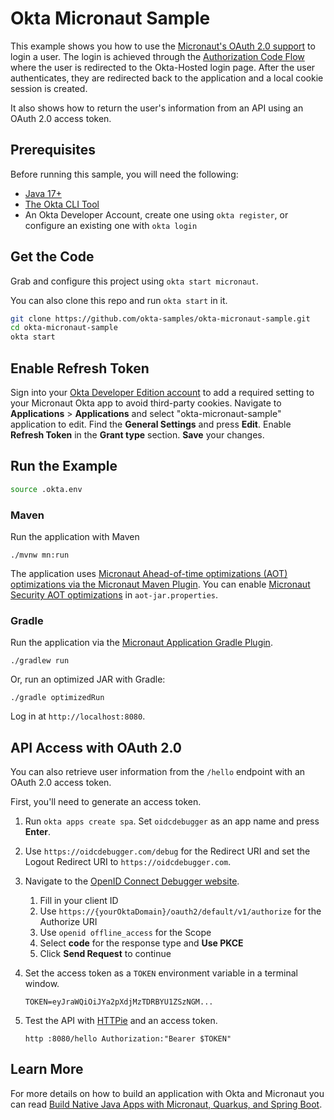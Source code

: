 # Okta Micronaut Sample

This example shows you how to use the [Micronaut's OAuth 2.0 support](https://micronaut-projects.github.io/micronaut-security/latest/guide/#oauth) to login a user. The login is achieved through the [Authorization Code Flow](https://developer.okta.com/docs/guides/implement-grant-type/authcode/main/) where the user is redirected to the Okta-Hosted login page. After the user authenticates, they are redirected back to the application and a local cookie session is created.

It also shows how to return the user's information from an API using an OAuth 2.0 access token.

## Prerequisites

Before running this sample, you will need the following:

* [Java 17+](https://sdkman.io/jdks)
* [The Okta CLI Tool](https://github.com/okta/okta-cli/#installation)
* An Okta Developer Account, create one using `okta register`, or configure an existing one with `okta login`

## Get the Code

Grab and configure this project using `okta start micronaut`.

You can also clone this repo and run `okta start` in it.

```bash
git clone https://github.com/okta-samples/okta-micronaut-sample.git
cd okta-micronaut-sample
okta start
```

## Enable Refresh Token

Sign into your [Okta Developer Edition account](https://developer.okta.com/login/) to add a required setting to your Micronaut Okta app to avoid third-party cookies. Navigate to **Applications** > **Applications** and select "okta-micronaut-sample" application to edit. Find the **General Settings** and press **Edit**. Enable **Refresh Token** in the **Grant type** section. **Save** your changes.

## Run the Example

```bash
source .okta.env
```

### Maven

Run the application with Maven
```
./mvnw mn:run
```

The application uses [Micronaut Ahead-of-time optimizations (AOT) optimizations via the Micronaut Maven Plugin](https://micronaut-projects.github.io/micronaut-maven-plugin/latest/examples/aot.html). You can enable [Micronaut Security AOT optimizations](https://micronaut-projects.github.io/micronaut-security/latest/guide/#aot) in `aot-jar.properties`.

### Gradle

Run the application via the [Micronaut Application Gradle Plugin](https://micronaut-projects.github.io/micronaut-gradle-plugin/latest/).  

```
./gradlew run
```

Or, run an optimized JAR with Gradle:

```
./gradle optimizedRun
```

Log in at `http://localhost:8080`.

## API Access with OAuth 2.0

You can also retrieve user information from the `/hello` endpoint with an OAuth 2.0 access token.

First, you'll need to generate an access token.

1. Run `okta apps create spa`. Set `oidcdebugger` as an app name and press **Enter**.

2. Use `https://oidcdebugger.com/debug` for the Redirect URI and set the Logout Redirect URI to `https://oidcdebugger.com`.

3. Navigate to the [OpenID Connect Debugger website](https://oidcdebugger.com/).

    1. Fill in your client ID
    2. Use `https://{yourOktaDomain}/oauth2/default/v1/authorize` for the Authorize URI
    3. Use `openid offline_access` for the Scope 
    4. Select **code** for the response type and **Use PKCE**
    5. Click **Send Request** to continue

4. Set the access token as a `TOKEN` environment variable in a terminal window.

       TOKEN=eyJraWQiOiJYa2pXdjMzTDRBYU1ZSzNGM...

5. Test the API with [HTTPie](https://httpie.io/cli) and an access token.

       http :8080/hello Authorization:"Bearer $TOKEN"

## Learn More

For more details on how to build an application with Okta and Micronaut you can read [Build Native Java Apps with Micronaut, Quarkus, and Spring Boot](https://developer.okta.com/blog/2021/06/18/native-java-framework-comparison).

[OIDC Web Application Setup Instructions]: https://developer.okta.com/docs/guides/implement-grant-type/authcode/main/#set-up-your-app
